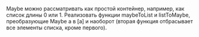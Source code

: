 Maybe можно рассматривать как простой контейнер, например, как список длины 0 или 1. Реализовать функции maybeToList и listToMaybe, преобразующие Maybe a в [a] и наоборот (вторая функция отбрасывает все элементы списка, кроме первого).
